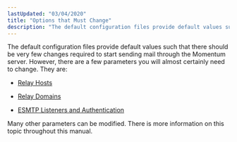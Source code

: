 ```yaml
---
lastUpdated: "03/04/2020"
title: "Options that Must Change"
description: "The default configuration files provide default values such that there should be very few changes required to start sending mail through the Momentum server However there are a few parameters you will almost certainly need to change They are Relay Hosts Relay Domains ESMTP Listeners and Authentication Many other parameters..."
---
```


The default configuration files provide default values such that there should be very few changes required to start sending mail through the Momentum server. However, there are a few parameters you will almost certainly need to change. They are:

*   [Relay Hosts](/momentum/3/3-reference/3-reference-conf-ref-relay-hosts)

*   [Relay Domains](/momentum/3/3-reference/3-reference-conf-ref-relay-domains)

*   [ESMTP Listeners and Authentication](/momentum/3/3-reference/ecelerity-conf#ecelerity.conf3.esmtp.authentication)

Many other parameters can be modified. There is more information on this topic throughout this manual.